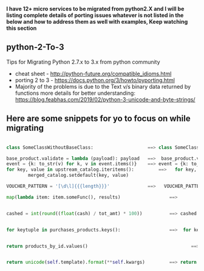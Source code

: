**I have 12+ micro services to be migrated from python2.X and I will be listing complete details of porting issues whatever is not listed in the below and how to address them as well with examples, Keep watching this section**


## python-2-To-3 
Tips  for Migrating Python 2.7.x to  3.x  from python community
* cheat sheet - http://python-future.org/compatible_idioms.html
* porting 2 to 3 - https://docs.python.org/3/howto/pyporting.html
* Majority of the problems is due to the Text v/s binary data returned by functions more details for better understanding: https://blog.feabhas.com/2019/02/python-3-unicode-and-byte-strings/


## Here are some snippets for yo to focus on while migrating

```python

class SomeClassWithoutBaseClass:                    ==> class SomeClassWithoutBaseClass(object):

base_product.validate = lambda (payload): payload  	==>  base_product.validate = lambda payload : payload
event = {k: to_str(v) for k, v in event.items()}  	==> event = {k: to_str(v) for k, v in list(event.items())}
for key, value in upstream_catalog.iteritems():			==>   for key, value in upstream_catalog.items():
        merged_catalog.setdefault(key, value)										merged_catalog.setdefault(key, value)

VOUCHER_PATTERN = '[\d\l]{{{length}}}'              ==>   VOUCHER_PATTERN = r'[\d\l]{{{length}}}'

map(lambda item: item.someFunc(), results)  				==> 		list(map(lambda item: item.someFunc(), results))


cashed = int(round((float(cash) / tot_amt) * 100))  		==> cashed = int(round((float(cash) // tot_amt) * 100))


for keytuple in purchases_products.keys():   				==>  for keytuple in list(purchases_products.keys():


return products_by_id.values()    									==> return list(products_by_id.values())


return unicode(self.template).format(**self.kwargs) 		==> return str(self.template).format(**self.kwargs)


```

